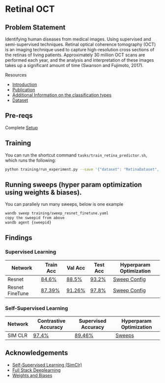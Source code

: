 # Retinal OCT

## Problem Statement
Identifying human diseases from medical images. Using supervised and semi-supervised techniques. Retinal optical coherence tomography (OCT) is an imaging technique used to capture high-resolution cross sections of the retinas of living patients. Approximately 30 million OCT scans are performed each year, and the analysis and interpretation of these images takes up a significant amount of time (Swanson and Fujimoto, 2017).

Resources

- [Introduction](https://www.cell.com/cell/fulltext/S0092-8674(18)30154-5) 
- [Publication](https://bmcophthalmol.biomedcentral.com/articles/10.1186/s12886-020-01382-4)
- [Additional Information on the classification types](http://www.goodhopeeyeclinic.org.uk/oct.html)
- [Dataset](https://www.kaggle.com/paultimothymooney/kermany2018)



## Pre-reqs
Complete [Setup](./setup.md)


## Training
You can run the shortcut command `tasks/train_retina_predictor.sh`, which runs the following:

```sh
python training/run_experiment.py --save '{"dataset": "RetinaDataset", "model": "RetinaModel", "network": "resnetconv", "train_args": {"batch_size": 32}}'
```

## Running sweeps (hyper param optimization using weights & biases).
You can parallely run many sweeps, below is one example
```sh
wandb sweep training/sweep_resnet_finetune.yaml
copy the sweepid from above
wandb agent {sweepid}
```
## Findings  

### Supervised Learning

| Network         | Train Acc                                                    | Val Acc                                                      | Test Acc                                                     | Hyperparam Optimization                                      |
| --------------- | ------------------------------------------------------------ | ------------------------------------------------------------ | ------------------------------------------------------------ | ------------------------------------------------------------ |
| Resnet          | [84.6%](https://wandb.ai/retina-project/classification/runs/xzp9kw6n?workspace=user-) | [88.5%](https://wandb.ai/retina-project/classification/runs/xzp9kw6n?workspace=user-) | [93.2%](https://wandb.ai/retina-project/classification/runs/xzp9kw6n?workspace=user-) | [Sweep Config](https://wandb.ai/retina-project/classification/sweeps/yj2pebg1?workspace=user-) |
| Resnet FineTune | [87.39%](https://wandb.ai/retina-project/classification/runs/irlss6yz?workspace=user-) | [91.26%](https://wandb.ai/retina-project/classification/runs/irlss6yz?workspace=user-) | [97.8%](https://wandb.ai/retina-project/classification/runs/irlss6yz?workspace=user-) | [Sweep Config](https://wandb.ai/retina-project/classification/sweeps/r8g3eh4q?workspace=user-) |

  
### Self-Supervised Learning
| Network | Contrastive Accuracy                                         | Supervised Accuracy                                          | Hyperparam Optimization                                 |
| ------- | ------------------------------------------------------------ | ------------------------------------------------------------ | ------------------------------------------------------- |
| SIM CLR | [97.4%](https://wandb.ai/hisunnytang/OCT-keras-SimCLR/runs/1ipksk06?workspace=user-hisunnytang) | [89.46%](https://wandb.ai/hisunnytang/OCT-keras-SimCLR/runs/1ipksk06?workspace=user-hisunnytang) | [Sweeps](https://wandb.ai/hisunnytang/OCT-keras-SimCLR) |



## Acknowledgements
- [Self-Supervised Learning (SimClr)](https://github.com/google-research/simclr)
- [Full Stack Deeplearning](https://github.com/full-stack-deep-learning) 
- [Weights and Biases](https://wandb.ai/)
